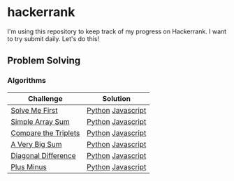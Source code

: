 # hackerrank

I'm using this repository to keep track of my progress on Hackerrank. I want to try submit daily. Let's do this!

## Problem Solving
### Algorithms

| Challenge | Solution |
| --- | --- |
| [Solve Me First](https://www.hackerrank.com/challenges/solve-me-first/problem) | [Python](problem-solving/algorithms/solve-me-first/solve_me_first.py) [Javascript](problem-solving/algorithms/solve-me-first/solve-me-first.js)
| [Simple Array Sum](https://www.hackerrank.com/challenges/simple-array-sum/problem) | [Python](problem-solving/algorithms/simple-array-sum/simple_array_sum.py) [Javascript](problem-solving/algorithms/simple-array-sum/simple-array-sum.js)
| [Compare the Triplets](https://www.hackerrank.com/challenges/compare-the-triplets/problem) | [Python](problem-solving/algorithms/compare-the-triplets/compare_the_triplets.py) [Javascript](problem-solving/algorithms/compare-the-triplets/compare-the-triplets.js)
| [A Very Big Sum](https://www.hackerrank.com/challenges/a-very-big-sum/problem) | [Python](problem-solving/algorithms/a-very-big-sum/a_very_big_sum.py) [Javascript](problem-solving/algorithms/a-very-big-sum/a-very-big-sum.js)
| [Diagonal Difference](https://www.hackerrank.com/challenges/diagonal-difference/problem) | [Python](problem-solving/algorithms/diagonal-difference/diagonal_difference.py) [Javascript](problem-solving/algorithms/diagonal-difference/diagonal-difference.js)
| [Plus Minus](https://www.hackerrank.com/challenges/plus-minus/problem) | [Python](problem-solving/algorithms/plus-minus/plus_minus.py) [Javascript](problem-solving/algorithms/plus-minus/plus-minus.js)